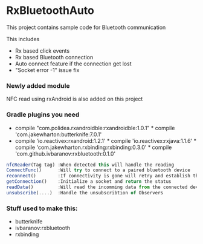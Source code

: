 # RxBluetoothAuto

This project contains sample code for Bluetooth communication

This includes 

 * Rx based click events
 * Rx based Bluetooth connection
 * Auto connect feature if the connection get lost
 * "Socket error -1" issue fix


### Newly added module

NFC read using rxAndroid is also added on this project

### Gradle plugins you need
   * compile "com.polidea.rxandroidble:rxandroidble:1.0.1"
    * compile 'com.jakewharton:butterknife:7.0.1'
   *  compile 'io.reactivex:rxandroid:1.2.1'
    * compile 'io.reactivex:rxjava:1.1.6'
    * compile 'com.jakewharton.rxbinding:rxbinding:0.3.0'
    * compile 'com.github.ivbaranov:rxbluetooth:0.1.0'


```javascript
nfcReader(Tag tag) :When detected this will handle the reading
ConnectFunc()      :Will try to connect to a paired bluetooth device
reconnect()		   :If connectivity is gone will retry and establish the connection
getConnection()    :Initialize a socket and return the status
readData()         :Will read the incomming data from the connected device
unsubscribe(....)  :Handle the unsubscribtion of Observers
```


### Stuff used to make this:

 * butterknife
 * ivbaranov:rxbluetooth
 * rxbinding
